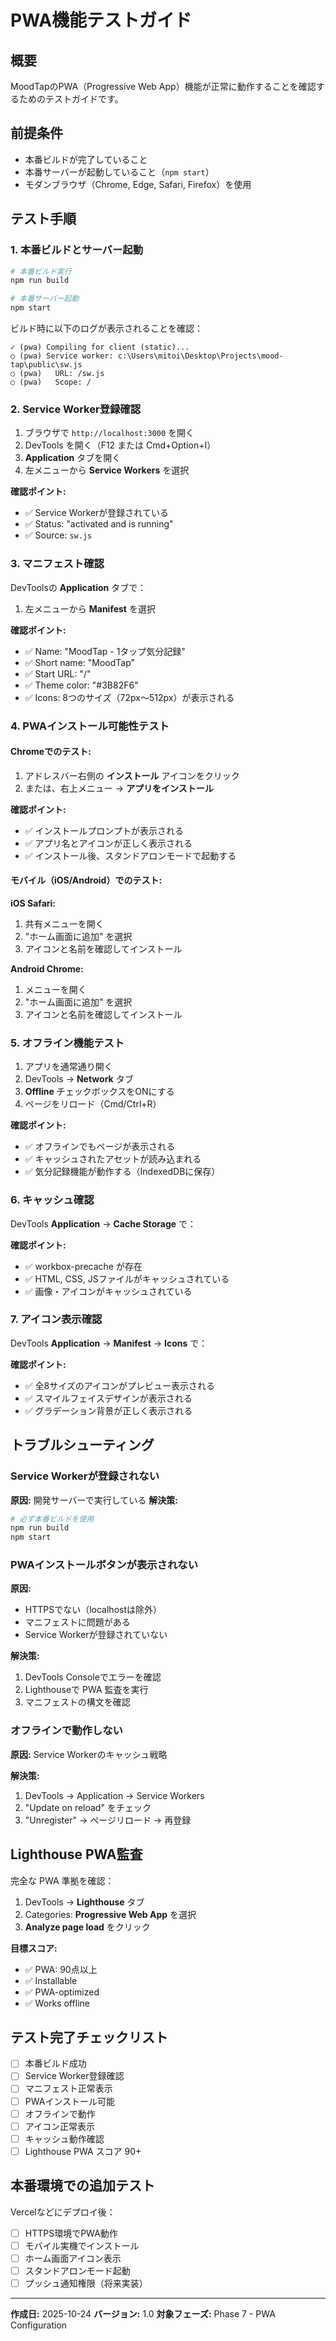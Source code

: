 # PWA機能テストガイド

## 概要

MoodTapのPWA（Progressive Web App）機能が正常に動作することを確認するためのテストガイドです。

## 前提条件

- 本番ビルドが完了していること
- 本番サーバーが起動していること（`npm start`）
- モダンブラウザ（Chrome, Edge, Safari, Firefox）を使用

## テスト手順

### 1. 本番ビルドとサーバー起動

```bash
# 本番ビルド実行
npm run build

# 本番サーバー起動
npm start
```

ビルド時に以下のログが表示されることを確認：
```
✓ (pwa) Compiling for client (static)...
○ (pwa) Service worker: c:\Users\mitoi\Desktop\Projects\mood-tap\public\sw.js
○ (pwa)   URL: /sw.js
○ (pwa)   Scope: /
```

### 2. Service Worker登録確認

1. ブラウザで `http://localhost:3000` を開く
2. DevTools を開く（F12 または Cmd+Option+I）
3. **Application** タブを開く
4. 左メニューから **Service Workers** を選択

**確認ポイント:**
- ✅ Service Workerが登録されている
- ✅ Status: "activated and is running"
- ✅ Source: `sw.js`

### 3. マニフェスト確認

DevToolsの **Application** タブで：
1. 左メニューから **Manifest** を選択

**確認ポイント:**
- ✅ Name: "MoodTap - 1タップ気分記録"
- ✅ Short name: "MoodTap"
- ✅ Start URL: "/"
- ✅ Theme color: "#3B82F6"
- ✅ Icons: 8つのサイズ（72px〜512px）が表示される

### 4. PWAインストール可能性テスト

#### Chromeでのテスト:
1. アドレスバー右側の **インストール** アイコンをクリック
2. または、右上メニュー → **アプリをインストール**

**確認ポイント:**
- ✅ インストールプロンプトが表示される
- ✅ アプリ名とアイコンが正しく表示される
- ✅ インストール後、スタンドアロンモードで起動する

#### モバイル（iOS/Android）でのテスト:

**iOS Safari:**
1. 共有メニューを開く
2. "ホーム画面に追加" を選択
3. アイコンと名前を確認してインストール

**Android Chrome:**
1. メニューを開く
2. "ホーム画面に追加" を選択
3. アイコンと名前を確認してインストール

### 5. オフライン機能テスト

1. アプリを通常通り開く
2. DevTools → **Network** タブ
3. **Offline** チェックボックスをONにする
4. ページをリロード（Cmd/Ctrl+R）

**確認ポイント:**
- ✅ オフラインでもページが表示される
- ✅ キャッシュされたアセットが読み込まれる
- ✅ 気分記録機能が動作する（IndexedDBに保存）

### 6. キャッシュ確認

DevTools **Application** → **Cache Storage** で：

**確認ポイント:**
- ✅ workbox-precache が存在
- ✅ HTML, CSS, JSファイルがキャッシュされている
- ✅ 画像・アイコンがキャッシュされている

### 7. アイコン表示確認

DevTools **Application** → **Manifest** → **Icons** で：

**確認ポイント:**
- ✅ 全8サイズのアイコンがプレビュー表示される
- ✅ スマイルフェイスデザインが表示される
- ✅ グラデーション背景が正しく表示される

## トラブルシューティング

### Service Workerが登録されない

**原因:** 開発サーバーで実行している
**解決策:**
```bash
# 必ず本番ビルドを使用
npm run build
npm start
```

### PWAインストールボタンが表示されない

**原因:**
- HTTPSでない（localhostは除外）
- マニフェストに問題がある
- Service Workerが登録されていない

**解決策:**
1. DevTools Consoleでエラーを確認
2. Lighthouseで PWA 監査を実行
3. マニフェストの構文を確認

### オフラインで動作しない

**原因:** Service Workerのキャッシュ戦略

**解決策:**
1. DevTools → Application → Service Workers
2. "Update on reload" をチェック
3. "Unregister" → ページリロード → 再登録

## Lighthouse PWA監査

完全な PWA 準拠を確認：

1. DevTools → **Lighthouse** タブ
2. Categories: **Progressive Web App** を選択
3. **Analyze page load** をクリック

**目標スコア:**
- ✅ PWA: 90点以上
- ✅ Installable
- ✅ PWA-optimized
- ✅ Works offline

## テスト完了チェックリスト

- [ ] 本番ビルド成功
- [ ] Service Worker登録確認
- [ ] マニフェスト正常表示
- [ ] PWAインストール可能
- [ ] オフラインで動作
- [ ] アイコン正常表示
- [ ] キャッシュ動作確認
- [ ] Lighthouse PWA スコア 90+

## 本番環境での追加テスト

Vercelなどにデプロイ後：
- [ ] HTTPS環境でPWA動作
- [ ] モバイル実機でインストール
- [ ] ホーム画面アイコン表示
- [ ] スタンドアロンモード起動
- [ ] プッシュ通知権限（将来実装）

---

**作成日:** 2025-10-24
**バージョン:** 1.0
**対象フェーズ:** Phase 7 - PWA Configuration
